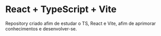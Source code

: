 # React + TypeScript + Vite

Repository criado afim de estudar o TS, React e Vite, afim de aprimorar conhecimentos e desenvolver-se.
